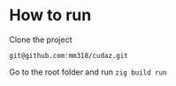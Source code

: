 # How to run

Clone the project

`git@github.com:mm318/cudaz.git`

Go to the root folder and run `zig build run`
